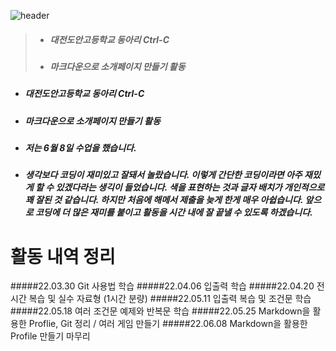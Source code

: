 ![header](https://capsule-render.vercel.app/api?type=cylinder&color=24ff03&text=Hi!&desc=This%20page%20is%20my%20github%20profile.%20Welcome%20for%20inviting!&fontColor=7f03fc&height=250&fontSize=115&fontAlign=25&descAlign=63&descAlignY=30)

> - ##### 대전도안고등학교 동아리 Ctrl-C
> - ##### 마크다운으로 소개페이지 만들기 활동
- ##### 대전도안고등학교 동아리 Ctrl-C
- ##### 마크다운으로 소개페이지 만들기 활동
- ##### 저는 6월 8일 수업을 했습니다.
- ##### 생각보다 코딩이 재미있고 잘돼서 놀랐습니다. 이렇게 간단한 코딩이라면 아주 재밌게 할 수 있겠다라는 생긱이 들었습니다. 색을 표현하는 것과 글자 배치가 개인적으로 꽤 잘된 것 같습니다. 하지만 처음에 해메서 제출을 늦게 한게 매우 아쉽습니다. 앞으로 코딩에 더 많은 재미를 붙이고 활동을 시간 내에 잘 끝낼 수 있도록 하겠습니다.

# 활동 내역 정리
#####22.03.30 Git 사용법 학습
#####22.04.06 입출력 학습
#####22.04.20 전 시간 복습 및 실수 자료형 (1시간 분량)
#####22.05.11 입출력 복습 및 조건문 학습
#####22.05.18 여러 조건문 예제와 반복문 학습
#####22.05.25 Markdown을 활용한 Proflie, Git 정리 / 여러 게임 만들기
#####22.06.08 Markdown을 활용한 Profile 만들기 마무리
